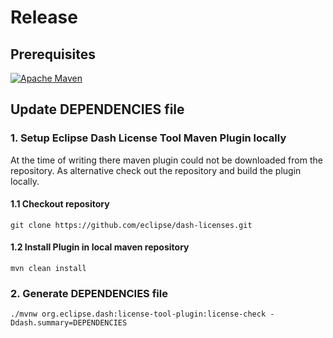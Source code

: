 # Release

## Prerequisites

[![Apache Maven][maven-shield]][maven-url]

## Update DEPENDENCIES file
### 1. Setup Eclipse Dash License Tool Maven Plugin locally

At the time of writing there maven plugin could not be downloaded from the repository.
As alternative check out the repository and build the plugin locally.

#### 1.1 Checkout repository

`git clone https://github.com/eclipse/dash-licenses.git`

#### 1.2 Install Plugin in local maven repository

`mvn clean install`

### 2. Generate DEPENDENCIES file

`./mvnw org.eclipse.dash:license-tool-plugin:license-check -Ddash.summary=DEPENDENCIES`


[maven-shield]: https://img.shields.io/badge/Apache%20Maven-URL-blue
[maven-url]: https://maven.apache.org